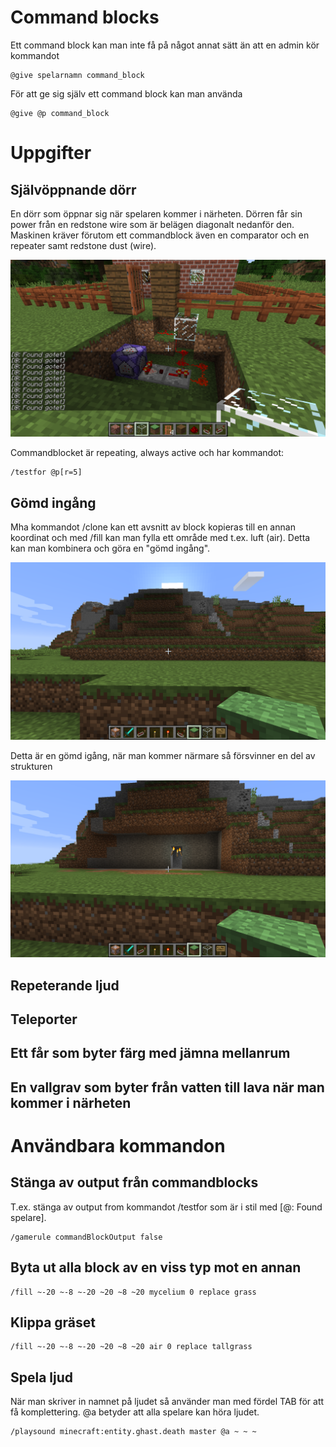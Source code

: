 # Command blocks

Ett command block kan man inte få på något annat sätt än att en admin kör kommandot

````
@give spelarnamn command_block
````

För att ge sig själv ett command block kan man använda

````
@give @p command_block
````



# Uppgifter

## Självöppnande dörr

En dörr som öppnar sig när spelaren kommer i närheten. Dörren får sin power från en redstone wire som är belägen diagonalt nedanför den. Maskinen kräver
förutom ett commandblock även en comparator och en repeater samt redstone dust (wire).

![screenshot](https://raw.githubusercontent.com/AndersBillLinden/coderdojo-swe-minecraft/master/screenshots/open_door_automatically.png?token=AA-Gepe5nP8Ipha4oeo__K9Co2idoB4aks5Yo3EWwA%3D%3D)

Commandblocket är repeating, always active och har kommandot:

````
/testfor @p[r=5]
````

## Gömd ingång

Mha kommandot /clone kan ett avsnitt av block kopieras till en annan koordinat och med /fill kan man fylla ett område med t.ex. luft (air). Detta kan man kombinera och göra en "gömd ingång".

![screenshot](https://raw.githubusercontent.com/AndersBillLinden/coderdojo-swe-minecraft/master/screenshots/secret_passage1.png?token=AA-GevKTx6yq8dh_AaDgaQPo9XqEh9zWks5YqMD7wA%3D%3D)

Detta är en gömd igång, när man kommer närmare så försvinner en del av strukturen

![screenshot](https://raw.githubusercontent.com/AndersBillLinden/coderdojo-swe-minecraft/master/screenshots/secret_passage2.png?token=AA-Gelp2hdGtgf_TUxKnn0gGgIIHFK7sks5YqMFnwA%3D%3D)

## Repeterande ljud

## Teleporter

## Ett får som byter färg med jämna mellanrum

## En vallgrav som byter från vatten till lava när man kommer i närheten



# Användbara kommandon

## Stänga av output från commandblocks

T.ex. stänga av output from kommandot /testfor som är  i stil med [@: Found spelare].

````
/gamerule commandBlockOutput false
````

## Byta ut alla block av en viss typ mot en annan

````
/fill ~-20 ~-8 ~-20 ~20 ~8 ~20 mycelium 0 replace grass
````

## Klippa gräset

````
/fill ~-20 ~-8 ~-20 ~20 ~8 ~20 air 0 replace tallgrass
````

## Spela ljud

När man skriver in namnet på ljudet så använder man med fördel TAB för att få komplettering. @a betyder att alla spelare kan höra ljudet.

````
/playsound minecraft:entity.ghast.death master @a ~ ~ ~
````

